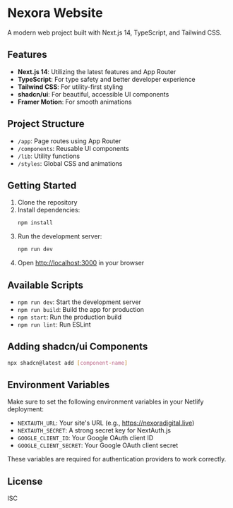 # Nexora Website

A modern web project built with Next.js 14, TypeScript, and Tailwind CSS.

## Features

- **Next.js 14**: Utilizing the latest features and App Router
- **TypeScript**: For type safety and better developer experience
- **Tailwind CSS**: For utility-first styling
- **shadcn/ui**: For beautiful, accessible UI components
- **Framer Motion**: For smooth animations

## Project Structure

- `/app`: Page routes using App Router
- `/components`: Reusable UI components
- `/lib`: Utility functions
- `/styles`: Global CSS and animations

## Getting Started

1. Clone the repository
2. Install dependencies:
   ```bash
   npm install
   ```
3. Run the development server:
   ```bash
   npm run dev
   ```
4. Open [http://localhost:3000](http://localhost:3000) in your browser

## Available Scripts

- `npm run dev`: Start the development server
- `npm run build`: Build the app for production
- `npm start`: Run the production build
- `npm run lint`: Run ESLint

## Adding shadcn/ui Components

```bash
npx shadcn@latest add [component-name]
```

## Environment Variables

Make sure to set the following environment variables in your Netlify deployment:
- `NEXTAUTH_URL`: Your site's URL (e.g., https://nexoradigital.live)
- `NEXTAUTH_SECRET`: A strong secret key for NextAuth.js
- `GOOGLE_CLIENT_ID`: Your Google OAuth client ID
- `GOOGLE_CLIENT_SECRET`: Your Google OAuth client secret

These variables are required for authentication providers to work correctly.

## License

ISC 